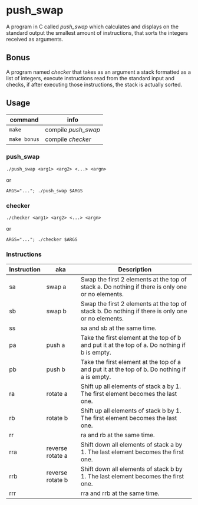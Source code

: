 # push_swap
A program in C called *push_swap* which calculates and displays on the standard output the smallest amount of instructions, that sorts the integers received as arguments.

## Bonus
A program named *checker* that takes as an argument a stack formatted as a list of integers, execute instructions read from the standard input and checks, if after executing those instructions, the stack is actually sorted.

## Usage
| command | info |
| ------- | ---- |
| `make` | compile *push_swap* |
| `make bonus` | compile *checker* |

### push_swap
```shell
./push_swap <arg1> <arg2> <...> <argn>
```
or

```shell
ARGS="..."; ./push_swap $ARGS
```
### checker
```shell
./checker <arg1> <arg2> <...> <argn>
```
or

```shell
ARGS="..."; ./checker $ARGS
```
### Instructions
| Instruction | aka | Description |
| - | - | - |
| sa | swap a | Swap the first 2 elements at the top of stack a. Do nothing if there is only one or no elements. |
| sb | swap b | Swap the first 2 elements at the top of stack b. Do nothing if there is only one or no elements. |
| ss | | sa and sb at the same time. |
| pa | push a | Take the first element at the top of b and put it at the top of a. Do nothing if b is empty. |
| pb | push b | Take the first element at the top of a and put it at the top of b. Do nothing if a is empty. |
| ra | rotate a | Shift up all elements of stack a by 1. The first element becomes the last one. |
| rb | rotate b | Shift up all elements of stack b by 1. The first element becomes the last one. |
| rr | | ra and rb at the same time. |
| rra | reverse rotate a | Shift down all elements of stack a by 1. The last element becomes the first one. |
| rrb | reverse rotate b | Shift down all elements of stack b by 1. The last element becomes the first one. |
| rrr | | rra and rrb at the same time. |
